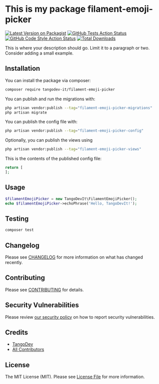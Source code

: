 # This is my package filament-emoji-picker

[![Latest Version on Packagist](https://img.shields.io/packagist/v/tangodev-it/filament-emoji-picker.svg?style=flat-square)](https://packagist.org/packages/tangodev-it/filament-emoji-picker)
[![GitHub Tests Action Status](https://img.shields.io/github/actions/workflow/status/tangodev-it/filament-emoji-picker/run-tests.yml?branch=main&label=tests&style=flat-square)](https://github.com/tangodev-it/filament-emoji-picker/actions?query=workflow%3Arun-tests+branch%3Amain)
[![GitHub Code Style Action Status](https://img.shields.io/github/actions/workflow/status/tangodev-it/filament-emoji-picker/fix-php-code-styling.yml?branch=main&label=code%20style&style=flat-square)](https://github.com/tangodev-it/filament-emoji-picker/actions?query=workflow%3A"Fix+PHP+code+styling"+branch%3Amain)
[![Total Downloads](https://img.shields.io/packagist/dt/tangodev-it/filament-emoji-picker.svg?style=flat-square)](https://packagist.org/packages/tangodev-it/filament-emoji-picker)



This is where your description should go. Limit it to a paragraph or two. Consider adding a small example.

## Installation

You can install the package via composer:

```bash
composer require tangodev-it/filament-emoji-picker
```

You can publish and run the migrations with:

```bash
php artisan vendor:publish --tag="filament-emoji-picker-migrations"
php artisan migrate
```

You can publish the config file with:

```bash
php artisan vendor:publish --tag="filament-emoji-picker-config"
```

Optionally, you can publish the views using

```bash
php artisan vendor:publish --tag="filament-emoji-picker-views"
```

This is the contents of the published config file:

```php
return [
];
```

## Usage

```php
$filamentEmojiPicker = new TangoDevIt\FilamentEmojiPicker();
echo $filamentEmojiPicker->echoPhrase('Hello, TangoDevIt!');
```

## Testing

```bash
composer test
```

## Changelog

Please see [CHANGELOG](CHANGELOG.md) for more information on what has changed recently.

## Contributing

Please see [CONTRIBUTING](.github/CONTRIBUTING.md) for details.

## Security Vulnerabilities

Please review [our security policy](../../security/policy) on how to report security vulnerabilities.

## Credits

- [TangoDev](https://github.com/TangoDev-it)
- [All Contributors](../../contributors)

## License

The MIT License (MIT). Please see [License File](LICENSE.md) for more information.
